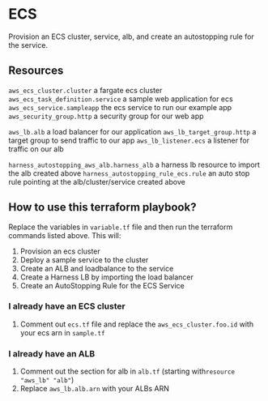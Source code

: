 # ECS

Provision an ECS cluster, service, alb, and create an autostopping rule for the service.

## Resources

`aws_ecs_cluster.cluster` a fargate ecs cluster
`aws_ecs_task_definition.service` a sample web application for ecs
`aws_ecs_service.sampleapp` the ecs service to run our example app
`aws_security_group.http` a security group for our web app

`aws_lb.alb` a load balancer for our application
`aws_lb_target_group.http` a target group to send traffic to our app
`aws_lb_listener.ecs` a listener for traffic on our alb

`harness_autostopping_aws_alb.harness_alb` a harness lb resource to import the alb created above
`harness_autostopping_rule_ecs.rule` an auto stop rule pointing at the alb/cluster/service created above

## How to use this terraform playbook?
Replace the variables in `variable.tf` file and then run the terraform commands listed above. This will:
1. Provision an ecs cluster
2. Deploy a sample service to the cluster
3. Create an ALB and loadbalance to the service
4. Create a Harness LB by importing the load balancer
5. Create an AutoStopping Rule for the ECS Service

### I already have an ECS cluster
1. Comment out `ecs.tf` file and replace the `aws_ecs_cluster.foo.id` with your ecs arn in `sample.tf`

### I already have an ALB
1. Comment out the section for alb in `alb.tf` (starting with`resource "aws_lb" "alb"`)
2. Replace `aws_lb.alb.arn` with your ALBs ARN